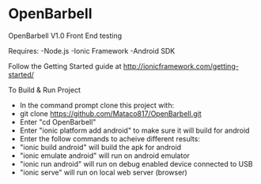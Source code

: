 # OpenBarbell
OpenBarbell V1.0 Front End testing

Requires:
-Node.js
-Ionic Framework
-Android SDK

Follow the Getting Started guide at http://ionicframework.com/getting-started/


To Build & Run Project
- In the command prompt clone this project with:
- git clone https://github.com/Mataco817/OpenBarbell.git
- Enter "cd OpenBarbell"
- Enter "ionic platform add android" to make sure it will build for android
- Enter the follow commands to acheive different results:
- "ionic build android" will build the apk for android
- "ionic emulate android" will run on android emulator
- "ionic run android" will run on debug enabled device connected to USB
- "ionic serve" will run on local web server (browser)
